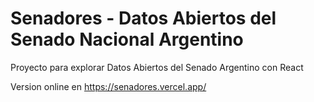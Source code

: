 # Senadores - Datos Abiertos del Senado Nacional Argentino

Proyecto para explorar Datos Abiertos del Senado Argentino con React

Version online en https://senadores.vercel.app/
